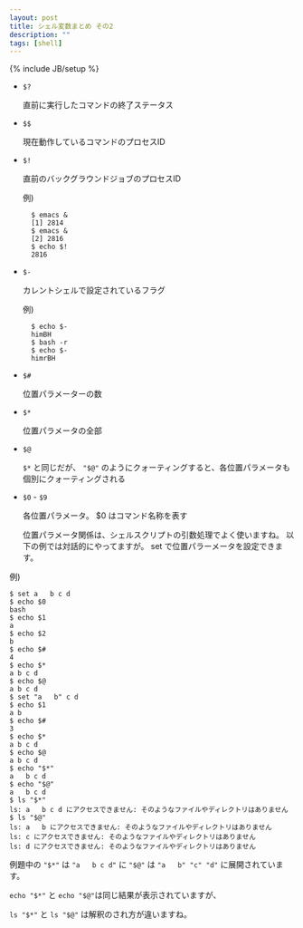 ```yaml
---
layout: post
title: シェル変数まとめ その2
description: ""
tags: [shell]
---
```

{% include JB/setup %}

- `$?`

    直前に実行したコマンドの終了ステータス

- `$$`

    現在動作しているコマンドのプロセスID

- `$!`

    直前のバックグラウンドジョブのプロセスID

    例)

        $ emacs &
        [1] 2814
        $ emacs &
        [2] 2816
        $ echo $!
        2816

- `$-`

    カレントシェルで設定されているフラグ

    例)

        $ echo $-
        himBH
        $ bash -r
        $ echo $-
        himrBH

- `$#`

    位置パラメーターの数

- `$*`

    位置パラメータの全部

- `$@`

    `$*` と同じだが、 `"$@"` のようにクォーティングすると、各位置パラメータも個別にクォーティングされる

- `$0` - `$9`

    各位置パラメータ。 $0 はコマンド名称を表す

    位置パラメータ関係は、シェルスクリプトの引数処理でよく使いますね。
    以下の例では対話的にやってますが。
    set で位置パラーメータを設定できます。

例)

    $ set a   b c d
    $ echo $0
    bash
    $ echo $1
    a
    $ echo $2
    b
    $ echo $#
    4
    $ echo $*
    a b c d
    $ echo $@
    a b c d
    $ set "a   b" c d
    $ echo $1
    a b
    $ echo $#
    3
    $ echo $*
    a b c d
    $ echo $@
    a b c d
    $ echo "$*"
    a   b c d
    $ echo "$@"
    a   b c d
    $ ls "$*"
    ls: a   b c d にアクセスできません: そのようなファイルやディレクトリはありません
    $ ls "$@"
    ls: a   b にアクセスできません: そのようなファイルやディレクトリはありません
    ls: c にアクセスできません: そのようなファイルやディレクトリはありません
    ls: d にアクセスできません: そのようなファイルやディレクトリはありません

例題中の `"$*"` は `"a   b c d"` に `"$@"` は `"a   b" "c" "d"` に展開されています。

`echo "$*"` と `echo "$@"`は同じ結果が表示されていますが、

`ls "$*"` と `ls "$@"` は解釈のされ方が違いますね。
